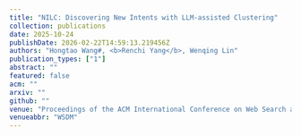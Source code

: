 ```yaml
---
title: "NILC: Discovering New Intents with LLM-assisted Clustering"
collection: publications
date: 2025-10-24
publishDate: 2026-02-22T14:59:13.219456Z
authors: "Hongtao Wang#, <b>Renchi Yang</b>, Wenqing Lin"
publication_types: ["1"]
abstract: ""
featured: false
acm: ""
arxiv: ""
github: ""
venue: "Proceedings of the ACM International Conference on Web Search and Data Mining"
venueabbr: "WSDM"
---
```

